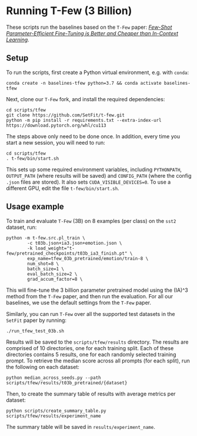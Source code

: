 # Running T-Few (3 Billion)

These scripts run the baselines based on the `T-Few` paper: [_Few-Shot Parameter-Efficient Fine-Tuning is Better and Cheaper than In-Context Learning_](https://arxiv.org/abs/2205.05638).

## Setup

To run the scripts, first create a Python virtual environment, e.g. with `conda`:

```
conda create -n baselines-tfew python=3.7 && conda activate baselines-tfew
```

Next, clone our `T-Few` fork, and install the required dependencies:

```
cd scripts/tfew
git clone https://github.com/SetFit/t-few.git
python -m pip install -r requirements.txt --extra-index-url https://download.pytorch.org/whl/cu113
```

The steps above only need to be done once. In addition, every time you start a new session, you will need to run:
```
cd scripts/tfew
. t-few/bin/start.sh
```
This sets up some required environment variables, including `PYTHONPATH`, `OUTPUT_PATH` (where results will be saved) and `CONFIG_PATH` (where the config `.json` files are stored).
It also sets `CUDA_VISIBLE_DEVICES=0`. To use a different GPU, edit the file `t-few/bin/start.sh`.

## Usage example

To train and evaluate `T-Few` (3B) on 8 examples (per class) on the `sst2` dataset, run:

```
python -m t-few.src.pl_train \
        -c t03b.json+ia3.json+emotion.json \
        -k load_weight="t-few/pretrained_checkpoints/t03b_ia3_finish.pt" \
        exp_name=tfew_03b_pretrained/emotion/train-8 \
        num_shot=8 \
        batch_size=1 \
        eval_batch_size=2 \
        grad_accum_factor=8 \
```

This will fine-tune the 3 billion parameter pretrained model using the (IA)^3 method from the `T-Few` paper, and then run the evaluation. For all our baselines, we use the default settings from the `T-Few` paper.

Similarly, you can run `T-Few` over all the supported test datasets in the `SetFit` paper by running:

```
./run_tfew_test_03b.sh
```

Results will be saved to the `scripts/tfew/results` directory. 
The results are comprised of 10 directories, one for each training split.
Each of these directories contains 5 results, one for each randomly selected training prompt.
To retrieve the median score across all prompts (for each split), run the following on each dataset:

```
python median_across_seeds.py --path scripts/tfew/results/t03b_pretrained/{dataset}
```

Then, to create the summary table of results with average metrics per dataset:
```
python scripts/create_summary_table.py scripts/tfew/results/experiment_name
```

The summary table will be saved in `results/experiment_name`.
